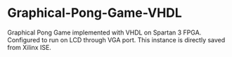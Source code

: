 # Graphical-Pong-Game-VHDL
Graphical Pong Game implemented with VHDL on Spartan 3 FPGA. Configured to run on LCD through VGA port. This instance is directly saved from Xilinx ISE.
